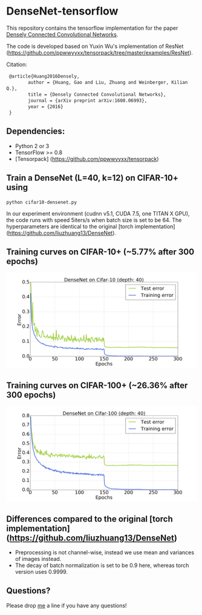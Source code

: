 # DenseNet-tensorflow
This repository contains the tensorflow implementation for the paper [Densely Connected Convolutional Networks](http://arxiv.org/abs/1608.06993). 

The code is developed based on Yuxin Wu's implementation of ResNet (https://github.com/ppwwyyxx/tensorpack/tree/master/examples/ResNet).

Citation:

     @article{Huang2016Densely,
     		author = {Huang, Gao and Liu, Zhuang and Weinberger, Kilian Q.},
     		title = {Densely Connected Convolutional Networks},
     		journal = {arXiv preprint arXiv:1608.06993},
     		year = {2016}
     }

## Dependencies:

+ Python 2 or 3
+ TensorFlow >= 0.8
+ [Tensorpack] (https://github.com/ppwwyyxx/tensorpack)

## Train a DenseNet (L=40, k=12) on CIFAR-10+ using

```
python cifar10-densenet.py 
```
In our experiment environment (cudnn v5.1, CUDA 7.5, one TITAN X GPU), the code runs with speed 5iters/s when batch size is set to be 64. The hyperparameters are identical to the original [torch implementation] (https://github.com/liuzhuang13/DenseNet). 

## Training curves on CIFAR-10+ (~5.77% after 300 epochs)

![cifar10](cifar10.png)

## Training curves on CIFAR-100+ (~26.36% after 300 epochs)

![cifar100](cifar100.png)

## Differences compared to the original [torch implementation] (https://github.com/liuzhuang13/DenseNet)
+ Preprocessing is not channel-wise, instead we use mean and variances of images instead. 
+ The decay of batch normalization is set to be 0.9 here, whereas torch version uses 0.9999.

## Questions?

Please drop [me](http://www.cs.cornell.edu/~yli) a line if you have any questions!
